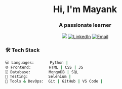 <h1 align="center">Hi, I'm Mayank</h1>
<h3 align="center">A passionate learner</h3>

<p align="center">
  <a href="https://github.com/mayankk1o1"><img src="https://img.shields.io/github/followers/mayankk1o1?label=Follow&style=social"></a>
  <a href="https://www.linkedin.com/in/mayank1o1/"><img src="https://img.shields.io/badge/LinkedIn-blue?logo=linkedin&style=flat&link=https://linkedin.com/in/your-linkedin" alt="LinkedIn"></a>
  <a href="mailto:yadavmayank1804@gmail.com"><img src="https://img.shields.io/badge/Email-D14836?logo=gmail&logoColor=white&style=flat" alt="Email"></a>
</p>

### 🛠️ Tech Stack

```bash
💻 Languages:       Python | 
🌐 Frontend:        HTML | CSS | JS
🗄️ Database:        MongoDB | SQL 
🧪 Testing:         Selenium | 
🚀 Tools & DevOps:  Git | GitHub | VS Code |
